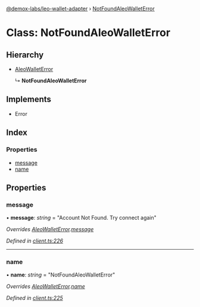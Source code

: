 [@demox-labs/leo-wallet-adapter](../README.md) › [NotFoundAleoWalletError](notfoundaleowalleterror.md)

# Class: NotFoundAleoWalletError

## Hierarchy

* [AleoWalletError](aleowalleterror.md)

  ↳ **NotFoundAleoWalletError**

## Implements

* Error

## Index

### Properties

* [message](notfoundaleowalleterror.md#message)
* [name](notfoundaleowalleterror.md#name)

## Properties

###  message

• **message**: *string* = "Account Not Found. Try connect again"

*Overrides [AleoWalletError](aleowalleterror.md).[message](aleowalleterror.md#message)*

*Defined in [client.ts:226](https://github.com/madfish-solutions/aleowallet-dapp/blob/0871fa5/src/client.ts#L226)*

___

###  name

• **name**: *string* = "NotFoundAleoWalletError"

*Overrides [AleoWalletError](aleowalleterror.md).[name](aleowalleterror.md#name)*

*Defined in [client.ts:225](https://github.com/madfish-solutions/aleowallet-dapp/blob/0871fa5/src/client.ts#L225)*
